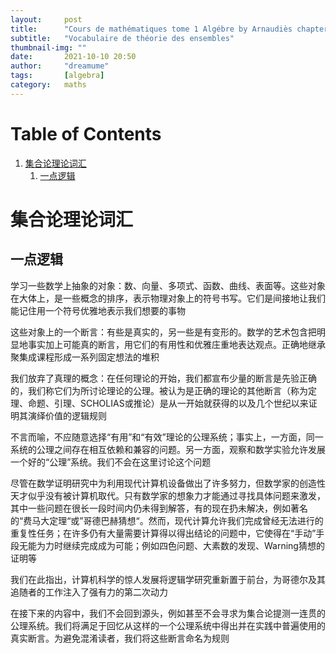 ```yaml
---
layout:     post
title:      "Cours de mathématiques tome 1 Algébre by Arnaudiès chapter 1"
subtitle:   "Vocabulaire de théorie des ensembles"
thumbnail-img: ""
date:       2021-10-10 20:50
author:     "dreamume"
tags: 		[algebra]
category:   maths
---
```

<head>
    <script src="https://cdn.mathjax.org/mathjax/latest/MathJax.js?config=TeX-AMS-MML_HTMLorMML" type="text/javascript"></script>
    <script type="text/x-mathjax-config">
        MathJax.Hub.Config({
            tex2jax: {
            skipTags: ['script', 'noscript', 'style', 'textarea', 'pre'],
            inlineMath: [['$','$']]
            }
        });
    </script>
</head>

# Table of Contents

1.  [集合论理论词汇](#org29f2b13)
    1.  [一点逻辑](#org9ff679d)


<a id="org29f2b13"></a>

# 集合论理论词汇


<a id="org9ff679d"></a>

## 一点逻辑

学习一些数学上抽象的对象：数、向量、多项式、函数、曲线、表面等。这些对象在大体上，是一些概念的排序，表示物理对象上的符号书写。它们是间接地让我们能记住用一个符号优雅地表示我们想要的事物

这些对象上的一个断言：有些是真实的，另一些是有变形的。数学的艺术包含把明显地事实加上可能真的断言，用它们的有用性和优雅庄重地表达观点。正确地继承聚集成课程形成一系列固定想法的堆积

我们放弃了真理的概念：在任何理论的开始，我们都宣布少量的断言是先验正确的，我们称它们为所讨论理论的公理。被认为是正确的理论的其他断言（称为定理、命题、引理、SCHOLIAS或推论）是从一开始就获得的以及几个世纪以来证明其演绎价值的逻辑规则

不言而喻，不应随意选择“有用”和“有效”理论的公理系统；事实上，一方面，同一系统的公理之间存在相互依赖和兼容的问题。另一方面，观察和数学实验允许发展一个好的“公理”系统。我们不会在这里讨论这个问题

尽管在数学证明研究中为利用现代计算机设备做出了许多努力，但数学家的创造性天才似乎没有被计算机取代。只有数学家的想象力才能通过寻找具体问题来激发，其中一些问题在很长一段时间内仍未得到解答，有的现在扔未解决，例如著名的“费马大定理“或”哥德巴赫猜想“。然而，现代计算允许我们完成曾经无法进行的重复性任务；在许多仍有大量需要计算得以得出结论的问题中，它使得在“手动”手段无能为力时继续完成成为可能；例如四色问题、大素数的发现、Warning猜想的证明等

我们在此指出，计算机科学的惊人发展将逻辑学研究重新置于前台，为哥德尔及其追随者的工作注入了强有力的第二次动力

在接下来的内容中，我们不会回到源头，例如甚至不会寻求为集合论提测一连贯的公理系统。我们将满足于回忆从这样的一个公理系统中得出并在实践中普遍使用的真实断言。为避免混淆读者，我们将这些断言命名为规则
